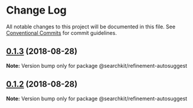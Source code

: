 # Change Log

All notable changes to this project will be documented in this file.
See [Conventional Commits](https://conventionalcommits.org) for commit guidelines.

<a name="0.1.3"></a>
## [0.1.3](https://github.com/searchkit/searchkit/compare/@searchkit/refinement-autosuggest@0.1.1...@searchkit/refinement-autosuggest@0.1.3) (2018-08-28)

**Note:** Version bump only for package @searchkit/refinement-autosuggest





<a name="0.1.2"></a>
## [0.1.2](https://github.com/searchkit/searchkit/compare/@searchkit/refinement-autosuggest@0.1.1...@searchkit/refinement-autosuggest@0.1.2) (2018-08-28)

**Note:** Version bump only for package @searchkit/refinement-autosuggest
